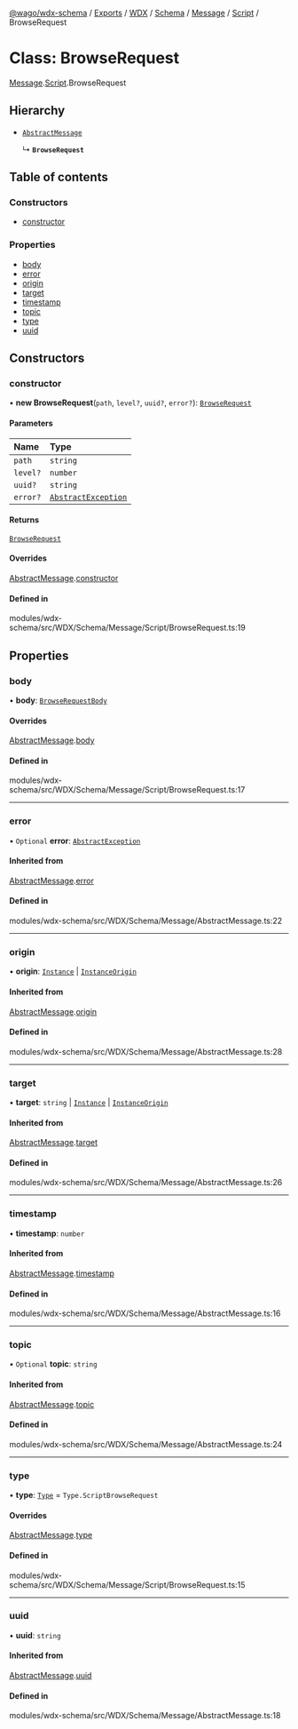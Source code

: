 [@wago/wdx-schema](../README.md) / [Exports](../modules.md) / [WDX](../modules/WDX.md) / [Schema](../modules/WDX.Schema.md) / [Message](../modules/WDX.Schema.Message.md) / [Script](../modules/WDX.Schema.Message.Script.md) / BrowseRequest

# Class: BrowseRequest

[Message](../modules/WDX.Schema.Message.md).[Script](../modules/WDX.Schema.Message.Script.md).BrowseRequest

## Hierarchy

- [`AbstractMessage`](WDX.Schema.Message.AbstractMessage.md)

  ↳ **`BrowseRequest`**

## Table of contents

### Constructors

- [constructor](WDX.Schema.Message.Script.BrowseRequest.md#constructor)

### Properties

- [body](WDX.Schema.Message.Script.BrowseRequest.md#body)
- [error](WDX.Schema.Message.Script.BrowseRequest.md#error)
- [origin](WDX.Schema.Message.Script.BrowseRequest.md#origin)
- [target](WDX.Schema.Message.Script.BrowseRequest.md#target)
- [timestamp](WDX.Schema.Message.Script.BrowseRequest.md#timestamp)
- [topic](WDX.Schema.Message.Script.BrowseRequest.md#topic)
- [type](WDX.Schema.Message.Script.BrowseRequest.md#type)
- [uuid](WDX.Schema.Message.Script.BrowseRequest.md#uuid)

## Constructors

### constructor

• **new BrowseRequest**(`path`, `level?`, `uuid?`, `error?`): [`BrowseRequest`](WDX.Schema.Message.Script.BrowseRequest.md)

#### Parameters

| Name | Type |
| :------ | :------ |
| `path` | `string` |
| `level?` | `number` |
| `uuid?` | `string` |
| `error?` | [`AbstractException`](WDX.Schema.Model.Exception.AbstractException.md) |

#### Returns

[`BrowseRequest`](WDX.Schema.Message.Script.BrowseRequest.md)

#### Overrides

[AbstractMessage](WDX.Schema.Message.AbstractMessage.md).[constructor](WDX.Schema.Message.AbstractMessage.md#constructor)

#### Defined in

modules/wdx-schema/src/WDX/Schema/Message/Script/BrowseRequest.ts:19

## Properties

### body

• **body**: [`BrowseRequestBody`](WDX.Schema.Model.Script.BrowseRequestBody.md)

#### Overrides

[AbstractMessage](WDX.Schema.Message.AbstractMessage.md).[body](WDX.Schema.Message.AbstractMessage.md#body)

#### Defined in

modules/wdx-schema/src/WDX/Schema/Message/Script/BrowseRequest.ts:17

___

### error

• `Optional` **error**: [`AbstractException`](WDX.Schema.Model.Exception.AbstractException.md)

#### Inherited from

[AbstractMessage](WDX.Schema.Message.AbstractMessage.md).[error](WDX.Schema.Message.AbstractMessage.md#error)

#### Defined in

modules/wdx-schema/src/WDX/Schema/Message/AbstractMessage.ts:22

___

### origin

• **origin**: [`Instance`](WDX.Schema.Model.Instance.Instance.md) \| [`InstanceOrigin`](WDX.Schema.Model.Instance.InstanceOrigin.md)

#### Inherited from

[AbstractMessage](WDX.Schema.Message.AbstractMessage.md).[origin](WDX.Schema.Message.AbstractMessage.md#origin)

#### Defined in

modules/wdx-schema/src/WDX/Schema/Message/AbstractMessage.ts:28

___

### target

• **target**: `string` \| [`Instance`](WDX.Schema.Model.Instance.Instance.md) \| [`InstanceOrigin`](WDX.Schema.Model.Instance.InstanceOrigin.md)

#### Inherited from

[AbstractMessage](WDX.Schema.Message.AbstractMessage.md).[target](WDX.Schema.Message.AbstractMessage.md#target)

#### Defined in

modules/wdx-schema/src/WDX/Schema/Message/AbstractMessage.ts:26

___

### timestamp

• **timestamp**: `number`

#### Inherited from

[AbstractMessage](WDX.Schema.Message.AbstractMessage.md).[timestamp](WDX.Schema.Message.AbstractMessage.md#timestamp)

#### Defined in

modules/wdx-schema/src/WDX/Schema/Message/AbstractMessage.ts:16

___

### topic

• `Optional` **topic**: `string`

#### Inherited from

[AbstractMessage](WDX.Schema.Message.AbstractMessage.md).[topic](WDX.Schema.Message.AbstractMessage.md#topic)

#### Defined in

modules/wdx-schema/src/WDX/Schema/Message/AbstractMessage.ts:24

___

### type

• **type**: [`Type`](../enums/WDX.Schema.Message.Type.md) = `Type.ScriptBrowseRequest`

#### Overrides

[AbstractMessage](WDX.Schema.Message.AbstractMessage.md).[type](WDX.Schema.Message.AbstractMessage.md#type)

#### Defined in

modules/wdx-schema/src/WDX/Schema/Message/Script/BrowseRequest.ts:15

___

### uuid

• **uuid**: `string`

#### Inherited from

[AbstractMessage](WDX.Schema.Message.AbstractMessage.md).[uuid](WDX.Schema.Message.AbstractMessage.md#uuid)

#### Defined in

modules/wdx-schema/src/WDX/Schema/Message/AbstractMessage.ts:18
